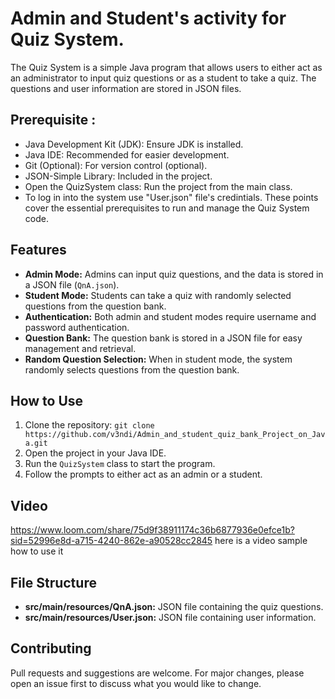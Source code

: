 # Admin and Student's activity for Quiz System.
The Quiz System is a simple Java program that allows users to either act as an administrator to input quiz questions or as a student to take a quiz.
The questions and user information are stored in JSON files.


## Prerequisite :
- Java Development Kit (JDK): Ensure JDK is installed.
- Java IDE: Recommended for easier development.
- Git (Optional): For version control (optional).
- JSON-Simple Library: Included in the project.
- Open the QuizSystem class: Run the project from the main class.
- To log in into the system use "User.json" file's credintials. 
These points cover the essential prerequisites to run and manage the Quiz System code.

  
## Features

- **Admin Mode:** Admins can input quiz questions, and the data is stored in a JSON file (`QnA.json`).
- **Student Mode:** Students can take a quiz with randomly selected questions from the question bank.
- **Authentication:** Both admin and student modes require username and password authentication.
- **Question Bank:** The question bank is stored in a JSON file for easy management and retrieval.
- **Random Question Selection:** When in student mode, the system randomly selects questions from the question bank.

## How to Use

1. Clone the repository: `git clone https://github.com/v3ndi/Admin_and_student_quiz_bank_Project_on_Java.git`
2. Open the project in your Java IDE.
3. Run the `QuizSystem` class to start the program.
4. Follow the prompts to either act as an admin or a student.

## Video 
https://www.loom.com/share/75d9f38911174c36b6877936e0efce1b?sid=52996e8d-a715-4240-862e-a90528cc2845
here is a video sample how to use it

## File Structure

- **src/main/resources/QnA.json:** JSON file containing the quiz questions.
- **src/main/resources/User.json:** JSON file containing user information.

## Contributing

Pull requests and suggestions are welcome. For major changes, please open an issue first to discuss what you would like to change.

